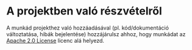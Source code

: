 # A projektben való részvételről

A munkád projekthez való hozzáadásával (pl. kód/dokumentáció változtatása, hibák bejelentése) hozzájárulsz ahhoz, hogy munkádat az [Apache 2.0 License](https://www.apache.org/licenses/LICENSE-2.0) licenc alá helyezd.
